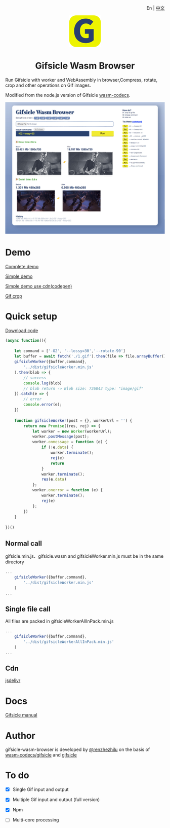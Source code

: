 <p  align="right">
    En |
    <a href="./README_CN.md">中文</a>
</p>
<p align="center">
    <img src="./demo/favicon.svg" width="100">
</p>
<h1 align="center">Gifsicle Wasm Browser</h1> 


Run Gifsicle with worker and WebAssembly in browser,Compress, rotate, crop and other operations on Gif images.

Modified from the node.js version of Gifsicle [wasm-codecs](https://github.com/cyrilwanner/wasm-codecs/tree/master/packages/gifsicle).

<img src="./demo/ui.jpg" >


# Demo
[Complete demo](https://renzhezhilu.github.io/gifsicle-wasm-browser/demo/) 

[Simple demo](https://renzhezhilu.github.io/gifsicle-wasm-browser/demo/simple.html)

[Simple demo use cdn(codepen)](https://codepen.io/random233/pen/xxYLeJd)

[Gif crop](https://imagestool.com/gif-crop)



# Quick setup
[Download code](https://github.com/renzhezhilu/gifsicle-wasm-browser/archive/refs/heads/main.zip)

```javascript
(async function(){

    let command = ['-O2', '--lossy=30','--rotate-90']
    let buffer = await fetch('./1.gif').then(file => file.arrayBuffer())
    gifsicleWorker({buffer,command},
        '../dist/gifsicleWorker.min.js'
    ).then(blob => {
        // success
        console.log(blob)
        // blob return -> Blob size: 736843 type: "image/gif"
    }).catch(e => {
        // error
        console.error(e);
    })

    function gifsicleWorker(post = {}, workerUrl = '') {
        return new Promise((res, rej) => {
            let worker = new Worker(workerUrl);
            worker.postMessage(post);
            worker.onmessage = function (e) {
                if (!e.data) {
                    worker.terminate();
                    rej(e)
                    return
                }
                worker.terminate();
                res(e.data)
            };
            worker.onerror = function (e) {
                worker.terminate();
                rej(e)
            };
        })
    }

})()
```
## Normal call
gifsicle.min.js、gifsicle.wasm and gifsicleWorker.min.js must be in the same directory
```javascript
...
    gifsicleWorker({buffer,command},
        '../dist/gifsicleWorker.min.js'
    )
...
```

## Single file call
All files are packed in gifsicleWorkerAllInPack.min.js
```javascript
...
    gifsicleWorker({buffer,command},
        '../dist/gifsicleWorkerAllInPack.min.js'
    )
...
```
## Cdn
[jsdelivr](https://www.jsdelivr.com/package/gh/renzhezhilu/gifsicle-wasm-browser?path=dist)

# Docs
[Gifsicle manual](https://www.lcdf.org/gifsicle/man.html)

# Author
gifsicle-wasm-browser is developed by [@renzhezhilu](https://github.com/renzhezhilu) on the basis of [wasm-codecs/gifsicle](https://github.com/cyrilwanner/wasm-codecs/tree/master/packages/gifsicle) and [gifsicle](https://github.com/kohler/gifsicle )


# To do
- [x] Single Gif input and output
- [x] Multiple Gif input and output (full version)
- [x] Npm
- [ ] Multi-core processing



